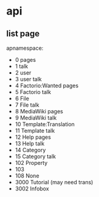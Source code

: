 # api


## list page

apnamespace:
- 0 pages
- 1 talk
- 2 user
- 3 user talk
- 4 Factorio:Wanted pages
- 5 Factorio talk
- 6 File
- 7 File talk
- 8 MediaWiki pages
- 9 MediaWiki talk
- 10 Template:Translation
- 11 Template talk
- 12 Help pages
- 13 Help talk
- 14 Category
- 15 Category talk
- 102 Property
- 103
- 108 None
- 3000 Tutorial (may need trans)
- 3002 Infobox